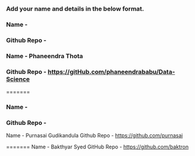 ### Add your name and details in the below format.
### Name -
### Github Repo -
### Name - Phaneendra Thota
### Github Repo - https://gitHub.com/phaneendrababu/Data-Science
=======
### Name - 
### Github Repo - 

Name - Purnasai Gudikandula
Github Repo - https://github.com/purnasai


=======
Name - Bakthyar Syed
GitHub Repo - https://github.com/baktron


